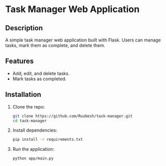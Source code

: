 # Task Manager Web Application

## Description
A simple task manager web application built with Flask. Users can manage tasks, mark them as complete, and delete them.

## Features
- Add, edit, and delete tasks.
- Mark tasks as completed.

## Installation
1. Clone the repo:
   ```bash
   git clone https://github.com/Ruubesh/task-manager.git
   cd task-manager
   
2. Install dependencies:
   ```bash
   pip install -r requirements.txt

3. Run the application:
   ```bash
   python app/main.py

